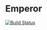 Emperor
=======

[![Build Status](http://ci.qiime.org/job/Emperor/badge/icon)](http://ci.qiime.org/job/Emperor/)
